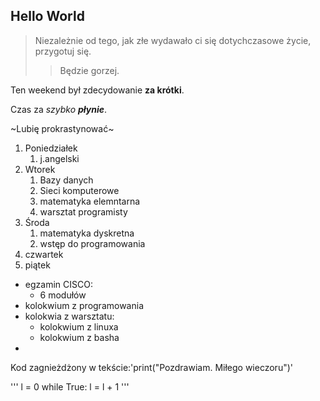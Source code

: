 ## Hello World 

>Niezależnie od tego, jak złe wydawało ci się dotychczasowe życie, przygotuj się.
>>Będzie gorzej.


Ten weekend był zdecydowanie **za krótki**.

Czas za *szybko* ***płynie***.

~Lubię prokrastynować~

1. Poniedziałek
	1. j.angelski
2. Wtorek
	1. Bazy danych
	2. Sieci komputerowe
	3. matematyka elemntarna
	4. warsztat programisty
5. Środa
	1. matematyka dyskretna
	2. wstęp do programowania
7. czwartek
8. piątek

- egzamin CISCO:
	- 6 modułów
- kolokwium z programowania
- kolokwia z warsztatu:
	- kolokwium z linuxa
	- kolokwium z basha
- 
Kod zagnieżdżony w tekście:'print("Pozdrawiam. Miłego wieczoru")'
		
'''
l = 0
while True:
	l = l + 1
'''


